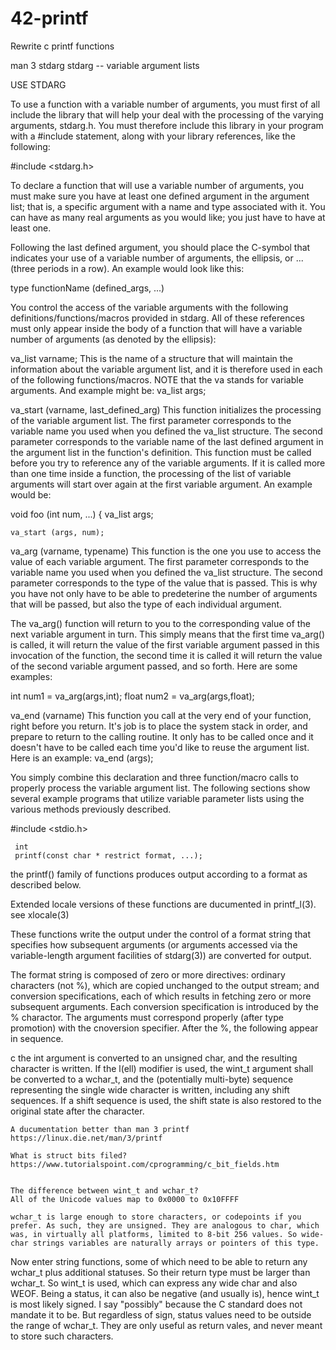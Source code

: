 # 42-printf
Rewrite c printf functions

man 3 stdarg
stdarg -- variable argument lists

USE STDARG

To use a function with a variable number of arguments, you must first of all include the library that will help your deal with the processing of the varying arguments, stdarg.h. You must therefore include this library in your program with a #include statement, along with your library references, like the following:

  #include <stdarg.h>

To declare a function that will use a variable number of arguments, you must make sure you have at least one defined argument in the argument list; that is, a specific argument with a name and type associated with it. You can have as many real arguments as you would like; you just have to have at least one.

Following the last defined argument, you should place the C-symbol that indicates your use of a variable number of arguments, the ellipsis, or ... (three periods in a row). An example would look like this:

  type functionName (defined_args, ...)

You control the access of the variable arguments with the following definitions/functions/macros provided in stdarg. All of these references must only appear inside the body of a function that will have a variable number of arguments (as denoted by the ellipsis):

va_list varname;
This is the name of a structure that will maintain the information about the variable argument list, and it is therefore used in each of the following functions/macros. NOTE that the va stands for variable arguments. And example might be:
  va_list args;

va_start (varname, last_defined_arg)
This function initializes the processing of the variable argument list. The first parameter corresponds to the variable name you used when you defined the va_list structure. The second parameter corresponds to the variable name of the last defined argument in the argument list in the function's definition.
This function must be called before you try to reference any of the variable arguments. If it is called more than one time inside a function, the processing of the list of variable arguments will start over again at the first variable argument. An example would be:

  void foo (int num, ...)
  {
    va_list args;

    va_start (args, num);

va_arg (varname, typename)
This function is the one you use to access the value of each variable argument. The first parameter corresponds to the variable name you used when you defined the va_list structure. The second parameter corresponds to the type of the value that is passed.
This is why you have not only have to be able to predeterine the number of arguments that will be passed, but also the type of each individual argument.

The va_arg() function will return to you to the corresponding value of the next variable argument in turn. This simply means that the first time va_arg() is called, it will return the value of the first variable argument passed in this invocation of the function, the second time it is called it will return the value of the second variable argument passed, and so forth. Here are some examples:

  int num1 = va_arg(args,int);
  float num2 = va_arg(args,float);

va_end (varname)
This function you call at the very end of your function, right before you return. It's job is to place the system stack in order, and prepare to return to the calling routine. It only has to be called once and it doesn't have to be called each time you'd like to reuse the argument list. Here is an example:
  va_end (args);

You simply combine this declaration and three function/macro calls to properly process the variable argument list. The following sections show several example programs that utilize variable parameter lists using the various methods previously described.



 #include <stdio.h>

     int
     printf(const char * restrict format, ...);
     
  the printf() family of functions produces output according to a format as described below. 
  
  Extended locale versions of these functions are ducumented in printf_l(3). see xlocale(3)
  
  These functions write the output under the control of a format string that specifies how subsequent arguments
  (or arguments accessed via the variable-length argument facilities of stdarg(3)) are converted for output.
  
  The format string is composed of zero or more directives: ordinary characters (not %), which are copied unchanged to 
  the output stream; and conversion specifications, each of which results in fetching zero or more subsequent arguments.
  Each conversion specification is introduced by the % charactor. The arguments must correspond properly 
  (after type promotion) with the cnoversion specifier. After the %, the following appear in sequence.
  
  
  
  c the int argument is converted to an unsigned char, and the resulting character is written.
    If the l(ell) modifier is used, the wint_t argument shall be converted to a wchar_t, and the (potentially multi-byte)
    sequence representing the single wide character is written, including any shift sequences. If a shift sequence is used,
    the shift state is also restored to the original state after the character.
    
    
    
    A ducumentation better than man 3 printf 
    https://linux.die.net/man/3/printf
  
    What is struct bits filed?
    https://www.tutorialspoint.com/cprogramming/c_bit_fields.htm
    
    
    The difference between wint_t and wchar_t?
    All of the Unicode values map to 0x0000 to 0x10FFFF
    
    wchar_t is large enough to store characters, or codepoints if you prefer. As such, they are unsigned. They are analogous to char, which was, in virtually all platforms, limited to 8-bit 256 values. So wide-char strings variables are naturally arrays or pointers of this type.
Now enter string functions, some of which need to be able to return any wchar_t plus additional statuses. So their return type must be larger than wchar_t. So wint_t is used, which can express any wide char and also WEOF. Being a status, it can also be negative (and usually is), hence wint_t is most likely signed. I say "possibly" because the C standard does not mandate it to be. But regardless of sign, status values need to be outside the range of wchar_t. They are only useful as return vales, and never meant to store such characters.
    
    
  
  
  
  
